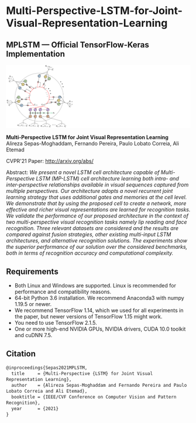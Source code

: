 # Multi-Perspective-LSTM-for-Joint-Visual-Representation-Learning
## MPLSTM &mdash; Official TensorFlow-Keras Implementation

![Teaser image](MPLSTM.png)

**Multi-Perspective LSTM for Joint Visual Representation Learning**<br>
Alireza Sepas-Moghaddam, Fernando Pereira, Paulo Lobato Correia, Ali Etemad<br>

CVPR'21 Paper: http://arxiv.org/abs/<br>

Abstract: *We present a novel LSTM cell architecture capable of Multi-Perspective LSTM (MP-LSTM) cell architecture learning both intra- and inter-perspective relationships available in visual sequences captured from multiple perspectives. Our architecture adopts a novel recurrent joint learning strategy that uses additional gates and memories at the cell level. We demonstrate that by using the proposed cell to create a network, more effective and richer visual representations are learned for recognition tasks. We validate the performance of our proposed architecture in the context of two multi-perspective visual recognition tasks namely lip reading and face recognition. Three relevant datasets are considered and the results are compared against fusion strategies, other existing multi-input LSTM architectures, and alternative recognition solutions. The experiments show the superior performance of our solution over the considered benchmarks, both in terms of recognition accuracy and computational complexity.*

## Requirements

* Both Linux and Windows are supported. Linux is recommended for performance and compatibility reasons.
* 64-bit Python 3.6 installation. We recommend Anaconda3 with numpy 1.19.5 or newer.
* We recommend TensorFlow 1.14, which we used for all experiments in the paper, but newer versions of TensorFlow 1.15 might work.
* You need to use TensorFlow 2.1.5.
* One or more high-end NVIDIA GPUs, NVIDIA drivers, CUDA 10.0 toolkit and cuDNN 7.5. 


## Citation

```
@inproceedings{Sepas2021MPLSTM,
  title     = {Multi-Perspective {LSTM} for Joint Visual Representation Learning},
  author    = {Alireza Sepas-Moghaddam and Fernando Pereira and Paulo Lobato Correia and Ali Etemad},
  booktitle = {IEEE/CVF Conference on Computer Vision and Pattern Recognition},
  year      = {2021}
}
```
